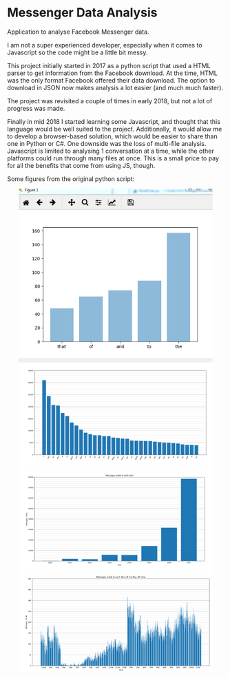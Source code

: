 # Messenger Data Analysis
Application to analyse Facebook Messenger data.

I am not a super experienced developer, especially when it comes to Javascript so the code might be a little bit messy.

This project initially started in 2017 as a python script that used a HTML parser to get information from the Facebook download. At the time, HTML was the only format Facebook offered their data download. The option to download in JSON now makes analysis a lot easier (and much much faster).

The project was revisited a couple of times in early 2018, but not a lot of progress was made.

Finally in mid 2018 I started learning some Javascript, and thought that this language would be well suited to the project. Additionally, it would allow me to develop a browser-based solution, which would be easier to share than one in Python or C#. One downside was the loss of multi-file analysis. Javascript is limited to analysing 1 conversation at a time, while the other platforms could run through many files at once. This is a small price to pay for all the benefits that come from using JS, though.

Some figures from the original python script:

<p align="center">
  <img src="./otherimg/python1.png" width="450">
  <img src="./otherimg/python2.png" width="450">
  <img src="./otherimg/python3.png" width="450">
  <img src="./otherimg/python4.png" width="450">
</p>
